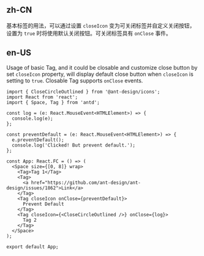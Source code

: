 ## zh-CN

基本标签的用法，可以通过设置 `closeIcon` 变为可关闭标签并自定义关闭按钮，设置为 `true` 时将使用默认关闭按钮。可关闭标签具有 `onClose` 事件。

## en-US

Usage of basic Tag, and it could be closable and customize close button by set `closeIcon` property, will display default close button when `closeIcon` is setting to `true`. Closable Tag supports `onClose` events.
```tsx
import { CloseCircleOutlined } from '@ant-design/icons';
import React from 'react';
import { Space, Tag } from 'antd';

const log = (e: React.MouseEvent<HTMLElement>) => {
  console.log(e);
};

const preventDefault = (e: React.MouseEvent<HTMLElement>) => {
  e.preventDefault();
  console.log('Clicked! But prevent default.');
};

const App: React.FC = () => (
  <Space size={[0, 8]} wrap>
    <Tag>Tag 1</Tag>
    <Tag>
      <a href="https://github.com/ant-design/ant-design/issues/1862">Link</a>
    </Tag>
    <Tag closeIcon onClose={preventDefault}>
      Prevent Default
    </Tag>
    <Tag closeIcon={<CloseCircleOutlined />} onClose={log}>
      Tag 2
    </Tag>
  </Space>
);

export default App;
```
